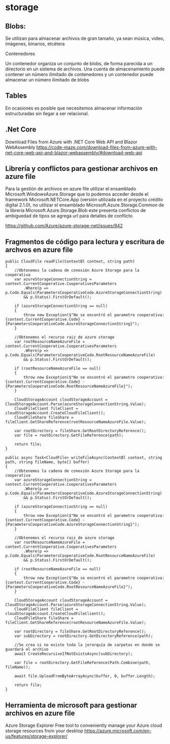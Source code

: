 # storage

## Blobs: 

Se utilizan para almacenar archivos de gran tamaño, ya sean música, video, imágenes, binarios, etcétera


Contenedores

Un contenedor organiza un conjunto de blobs, de forma parecida a un directorio en un sistema de archivos. Una cuenta de almacenamiento puede contener un número ilimitado de contenedores y un contenedor puede almacenar un número ilimitado de blobs



## Tables

En ocasiones es posible que necesitemos almacenar información estructuradas sin llegar a ser relacional.


## .Net Core

Download Files from Azure with .NET Core Web API and Blazor WebAssembly
https://code-maze.com/download-files-from-azure-with-net-core-web-api-and-blazor-webassembly/#download-web-api

## Librería y conflictos para gestionar archivos en azure file

Para la gestión de archivos en azure file utilizar el ensamblado Microsoft.WindowsAzure.Storage que lo podemos acceder desde el framework Microsoft.NETCore.App (versión utilizada en el proyecto crédito digital 2.1.0), no utilizar el ensamblado Microsoft.Azure.Storage.Common de la librería Microsoft.Azure.Storage.Blob este presenta conflictos de ambiguedad de tipos se agrega url para detalles de conflicto

https://github.com/Azure/azure-storage-net/issues/842

## Fragmentos de código para lectura y escritura de archvos en azure file

```
public CloudFile readFile(ContextBl context, string path)
{
    //Obtenemos la cadena de conexión Azure Storage para la cooperativa
    var azureStorageConnectionString = context.CurrentCooperative.CooperativesParameters
        .Where(p => p.Code.Equals(ParametersCooperativeCode.AzureStorageConnectionString)
        && p.Status).FirstOrDefault();

    if (azureStorageConnectionString == null)
    {
        throw new Exception($"No se encontró el parametro cooperativa: {context.CurrentCooperative.Code} - {ParametersCooperativeCode.AzureStorageConnectionString}");
    }

    //Obtenemos el recurso raiz de azure storage 
    var rootResourceNameAzureFile = context.CurrentCooperative.CooperativesParameters
        .Where(p => p.Code.Equals(ParametersCooperativeCode.RootResourceNameAzureFile)
        && p.Status).FirstOrDefault();

    if (rootResourceNameAzureFile == null)
    {
        throw new Exception($"No se encontró el parametro cooperativa: {context.CurrentCooperative.Code} - {ParametersCooperativeCode.RootResourceNameAzureFile}");
    }            

    CloudStorageAccount cloudStorageAccount = CloudStorageAccount.Parse(azureStorageConnectionString.Value);
    CloudFileClient fileClient = cloudStorageAccount.CreateCloudFileClient();
    CloudFileShare fileShare = fileClient.GetShareReference(rootResourceNameAzureFile.Value);

    var rootDirectory = fileShare.GetRootDirectoryReference();
    var file = rootDirectory.GetFileReference(path);

    return file;
}

public async Task<CloudFile> writeFileAsync(ContextBl context, string path, string fileName, byte[] buffer)
{
    //Obtenemos la cadena de conexión Azure Storage para la cooperativa
    var azureStorageConnectionString = context.CurrentCooperative.CooperativesParameters
        .Where(p => p.Code.Equals(ParametersCooperativeCode.AzureStorageConnectionString)
        && p.Status).FirstOrDefault();

    if (azureStorageConnectionString == null)
    {
        throw new Exception($"No se encontró el parametro cooperativa: {context.CurrentCooperative.Code} - {ParametersCooperativeCode.AzureStorageConnectionString}");
    }

    //Obtenemos el recurso raiz de azure storage 
    var rootResourceNameAzureFile = context.CurrentCooperative.CooperativesParameters
        .Where(p => p.Code.Equals(ParametersCooperativeCode.RootResourceNameAzureFile)
        && p.Status).FirstOrDefault();

    if (rootResourceNameAzureFile == null)
    {
        throw new Exception($"No se encontró el parametro cooperativa: {context.CurrentCooperative.Code} - {ParametersCooperativeCode.RootResourceNameAzureFile}");
    }

    CloudStorageAccount cloudStorageAccount = CloudStorageAccount.Parse(azureStorageConnectionString.Value);
    CloudFileClient fileClient = cloudStorageAccount.CreateCloudFileClient();
    CloudFileShare fileShare = fileClient.GetShareReference(rootResourceNameAzureFile.Value);

    var rootDirectory = fileShare.GetRootDirectoryReference();
    var subDirectory = rootDirectory.GetDirectoryReference(path);

    //Se crea si no existe toda la jerarquía de carpetas en donde se guardará el archivo
    await CreateRecursiveIfNotExistsAsync(subDirectory);

    var file = rootDirectory.GetFileReference(Path.Combine(path, fileName));

    await file.UploadFromByteArrayAsync(buffer, 0, buffer.Length);

    return file;
}
```

## Herramienta de microsoft para gestionar archivos en azure file
Azure Storage Explorer
Free tool to conveniently manage your Azure cloud storage resources from your desktop
https://azure.microsoft.com/en-us/features/storage-explorer/